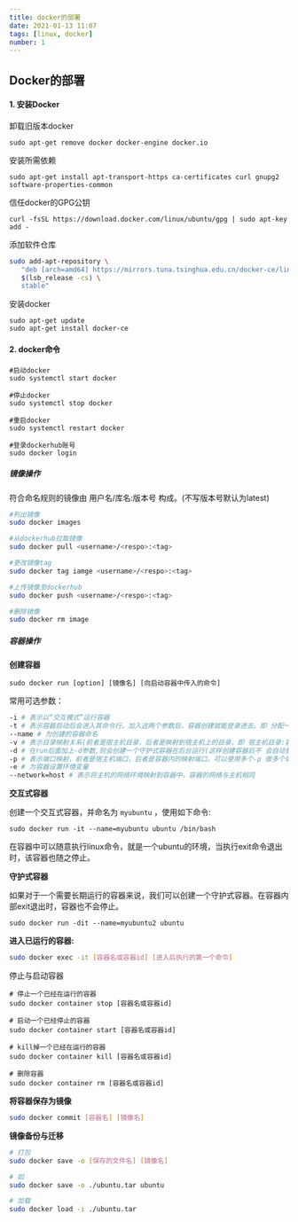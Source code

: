 ```yaml
---
title: docker的部署
date: 2021-01-13 11:07
tags: [linux, docker]
number: 1
---
```


## Docker的部署

#### 1. 安装Docker

卸载旧版本docker

`sudo apt-get remove docker docker-engine docker.io`

安装所需依赖

`sudo apt-get install apt-transport-https ca-certificates curl gnupg2 software-properties-common`

信任docker的GPG公钥

`curl -fsSL https://download.docker.com/linux/ubuntu/gpg | sudo apt-key add -`

添加软件仓库

```sh
sudo add-apt-repository \
   "deb [arch=amd64] https://mirrors.tuna.tsinghua.edu.cn/docker-ce/linux/ubuntu \
   $(lsb_release -cs) \
   stable"
```

安装docker

```shell
sudo apt-get update
sudo apt-get install docker-ce
```

#### 2. docker命令

```shell
#启动docker
sudo systemctl start docker

#停止docker
sudo systemctl stop docker

#重启docker
sudo systemctl restart docker

#登录dockerhub账号
sudo docker login
```

##### 镜像操作

符合命名规则的镜像由 用户名/库名:版本号 构成。(不写版本号默认为latest)

```sh
#列出镜像
sudo docker images

#从dockerhub拉取镜像
sudo docker pull <username>/<respo>:<tag>

#更改镜像tag
sudo docker tag iamge <username>/<respo>:<tag>

#上传镜像至dockerhub
sudo docker push <username>/<respo>:<tag>

#删除镜像
sudo docker rm image
```

##### 容器操作

**创建容器**

`sudo docker run [option] [镜像名] [向启动容器中传入的命令]`

常用可选参数：

```sh
-i # 表示以“交互模式”运行容器
-t # 表示容器启动后会进入其命令行。加入这两个参数后，容器创建就能登录进去。即 分配一个伪终端。
--name # 为创建的容器命名
-v # 表示目录映射关系(前者是宿主机目录，后者是映射到宿主机上的目录，即 宿主机目录:容器中目录)，可以使 用多个-v 做多个目录或文件映射。注意:最好做目录映射，在宿主机上做修改，然后 共享到容器上。
-d # 在run后面加上-d参数,则会创建一个守护式容器在后台运行(这样创建容器后不 会自动登录容器，如果只加-i -t 两个参数，创建后就会自动进去容器)。
-p # 表示端口映射，前者是宿主机端口，后者是容器内的映射端口。可以使用多个-p 做多个端口映射
-e # 为容器设置环境变量
--network=host # 表示将主机的网络环境映射到容器中，容器的网络与主机相同
```



**交互式容器**

创建一个交互式容器，并命名为 `myubuntu` ，使用如下命令:

`sudo docker run -it --name=myubuntu ubuntu /bin/bash`

在容器中可以随意执行linux命令，就是一个ubuntu的环境，当执行exit命令退出时，该容器也随之停止。

**守护式容器**

如果对于一个需要长期运行的容器来说，我们可以创建一个守护式容器。在容器内部exit退出时，容器也不会停止。

`sudo docker run -dit --name=myubuntu2 ubuntu`

**进入已运行的容器:**

```sh
sudo docker exec -it [容器名或容器id] [进入后执行的第一个命令]
```

停止与启动容器

```
# 停止一个已经在运行的容器
sudo docker container stop [容器名或容器id]

# 启动一个已经停止的容器
sudo docker container start [容器名或容器id]

# kill掉一个已经在运行的容器
sudo docker container kill [容器名或容器id]

# 删除容器
sudo docker container rm [容器名或容器id]
```

**将容器保存为镜像**

```sh
sudo docker commit [容器名] [镜像名]
```

**镜像备份与迁移**

```sh
# 打包
sudo docker save -o [保存的文件名] [镜像名]

# 如
sudo docker save -o ./ubuntu.tar ubuntu

# 加载
sudo docker load -i ./ubuntu.tar
```